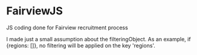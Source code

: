 # FairviewJS
JS coding done for Fairview recruitment process

I made just a small assumption about the filteringObject. As an example, if {regions: []}, no filtering will be applied on the key 'regions'.

